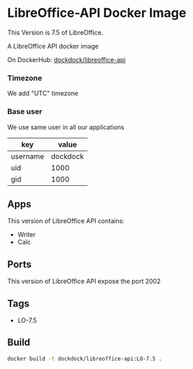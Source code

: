 # LibreOffice-API Docker Image

This Version is 7.5 of LibreOffice.

A LibreOffice API docker image

On DockerHub: [dockdock/libreoffice-api](https://hub.docker.com/r/dockdock/libreoffice-api)


### Timezone

We add "UTC" timezone

### Base user

We use same user in all our applications

| key      | value     |
|----------|-----------|
| username | dockdock  |
| uid      | 1000      |
| gid      | 1000      |

##  Apps

This version of LibreOffice API contains:

- Writer
- Calc

## Ports

This version of LibreOffice API expose the port 2002

## Tags

- LO-7.5

## Build

```bash
docker build -t dockdock/libreoffice-api:LO-7.5 .
```
